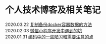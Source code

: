 # 个人技术博客及相关笔记
2020.03.22 [复制备份docker容器数据的方法](https://github.com/leniNikky/blogs/issues/3)  
2020.02.03 [微信小程序开发中遇到的坑](https://github.com/leniNikky/blogs/issues/2)  
2020.01.31 [编码中的一些陋习和需要注意的点](https://github.com/leniNikky/blogs/issues/1)  
